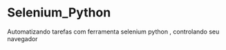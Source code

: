 # Selenium_Python
Automatizando tarefas com  ferramenta selenium python , controlando seu navegador 
